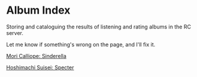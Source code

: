 # Album Index

Storing and cataloguing the results of listening and rating albums in the RC server.

Let me know if something's wrong on the page, and I'll fix it.

[Mori Calliope: Sinderella](sinderella.md)

[Hoshimachi Suisei: Specter](specter.md)
